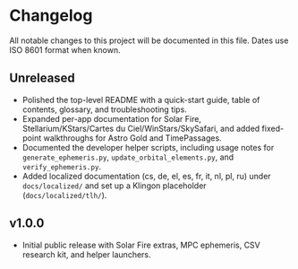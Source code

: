 # Changelog

All notable changes to this project will be documented in this file. Dates use ISO 8601 format when known.

## Unreleased
- Polished the top-level README with a quick-start guide, table of contents, glossary, and troubleshooting tips.
- Expanded per-app documentation for Solar Fire, Stellarium/KStars/Cartes du Ciel/WinStars/SkySafari, and added fixed-point walkthroughs for Astro Gold and TimePassages.
- Documented the developer helper scripts, including usage notes for `generate_ephemeris.py`, `update_orbital_elements.py`, and `verify_ephemeris.py`.
- Added localized documentation (cs, de, el, es, fr, it, nl, pl, ru) under `docs/localized/` and set up a Klingon placeholder (`docs/localized/tlh/`).

## v1.0.0
- Initial public release with Solar Fire extras, MPC ephemeris, CSV research kit, and helper launchers.
